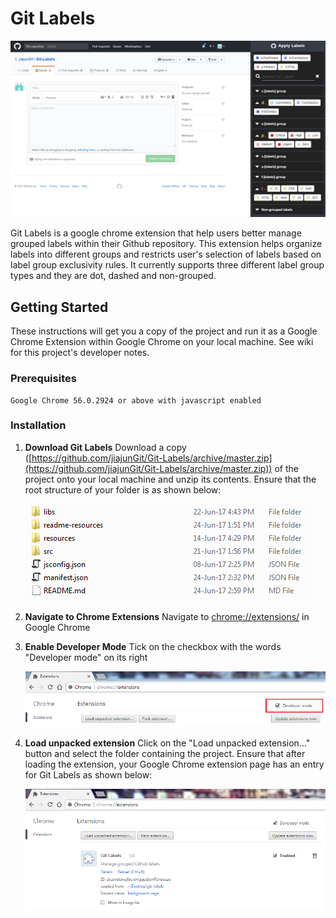 Git Labels
==========

![](readme-resources/images/main.png)

Git Labels is a google chrome extension that help users better manage grouped labels within their Github repository. This extension helps organize labels into different groups and restricts user's selection of labels based on label group exclusivity rules. It currently supports three different label group types and they are dot, dashed and non-grouped.

## Getting Started

These instructions will get you a copy of the project and run it as a Google Chrome Extension within Google Chrome on your local machine. See wiki for this project's developer notes.

### Prerequisites

```
Google Chrome 56.0.2924 or above with javascript enabled
```

### Installation

1. **Download Git Labels**
    Download a copy ([https://github.com/jiajunGit/Git-Labels/archive/master.zip](https://github.com/jiajunGit/Git-Labels/archive/master.zip)) of the project onto your local machine and unzip its contents. Ensure that the root structure of your folder is as shown below:

    ![step one](readme-resources/images/installation-step-one.png)

2. **Navigate to Chrome Extensions**
    Navigate to [chrome://extensions/](chrome://extensions/) in Google Chrome

3. **Enable Developer Mode**
    Tick on the checkbox with the words "Developer mode" on its right

    ![step three](readme-resources/images/installation-step-three.png)

4. **Load unpacked extension**
    Click on the "Load unpacked extension..." button and select the folder containing the project. Ensure that after loading the extension, your Google Chrome extension page has an entry for Git Labels as shown below:

    ![step three](readme-resources/images/installation-step-four.png)